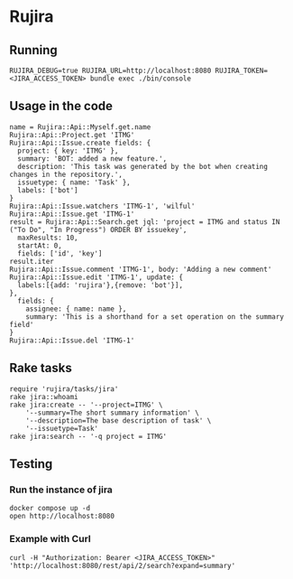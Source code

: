 # Rujira

## Running

    RUJIRA_DEBUG=true RUJIRA_URL=http://localhost:8080 RUJIRA_TOKEN=<JIRA_ACCESS_TOKEN> bundle exec ./bin/console

## Usage in the code

    name = Rujira::Api::Myself.get.name
    Rujira::Api::Project.get 'ITMG'
    Rujira::Api::Issue.create fields: {
      project: { key: 'ITMG' },
      summary: 'BOT: added a new feature.',
      description: 'This task was generated by the bot when creating changes in the repository.',
      issuetype: { name: 'Task' },
      labels: ['bot']
    }
    Rujira::Api::Issue.watchers 'ITMG-1', 'wilful'
    Rujira::Api::Issue.get 'ITMG-1'
    result = Rujira::Api::Search.get jql: 'project = ITMG and status IN ("To Do", "In Progress") ORDER BY issuekey',
      maxResults: 10,
      startAt: 0,
      fields: ['id', 'key']
    result.iter
    Rujira::Api::Issue.comment 'ITMG-1', body: 'Adding a new comment'
    Rujira::Api::Issue.edit 'ITMG-1', update: {
      labels:[{add: 'rujira'},{remove: 'bot'}],
    },
      fields: {
        assignee: { name: name },
        summary: 'This is a shorthand for a set operation on the summary field'
    }
    Rujira::Api::Issue.del 'ITMG-1'

## Rake tasks

    require 'rujira/tasks/jira'
    rake jira::whoami
    rake jira:create -- '--project=ITMG' \
        '--summary=The short summary information' \
        '--description=The base description of task' \
        '--issuetype=Task'
    rake jira:search -- '-q project = ITMG'

## Testing

### Run the instance of jira

    docker compose up -d
    open http://localhost:8080

### Example with Curl

    curl -H "Authorization: Bearer <JIRA_ACCESS_TOKEN>" 'http://localhost:8080/rest/api/2/search?expand=summary'
